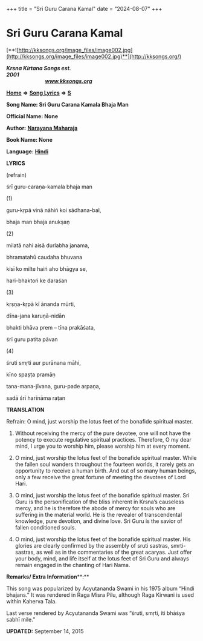 +++
title = "Sri Guru Carana Kamal"
date = "2024-08-07"
+++

# Sri Guru Carana Kamal
[**![http://kksongs.org/image_files/image002.jpg](http://kksongs.org/image_files/image002.jpg)**](http://kksongs.org/)

**_Krsna Kirtana Songs est. 2001_**                                                                                                                                                 **_www.kksongs.org_**

**[Home](http://kksongs.org/)** **⇒** **[Song Lyrics](http://kksongs.org/lyrics.html)** **⇒** **[S](http://kksongs.org/songs/song_s.html)**

**Song Name: Sri Guru Carana Kamala Bhaja Man**

**Official Name: None**

**Author:** [**Narayana Maharaja**](http://kksongs.org/authors/list/narayana.html)

**Book Name: None**

**Language: [Hindi](http://kksongs.org/language/list/hindi.html)**

**LYRICS**

(refrain)

śrī guru-caraṇa-kamala bhaja man

(1)

guru-kṛpā vinā nāhiń koi sādhana-bal,

bhaja man bhaja anukṣaṇ

(2)

milatā nahi aisā durlabha janama,

bhramatahū caudaha bhuvana

kisī ko milte haiń aho bhāgya se,

hari-bhaktoń ke daraśan

(3)

kṛṣṇa-kṛpā kī ānanda mūrti,

dīna-jana karuṇā-nidān

bhakti bhāva prem – tīna prakāśata,

śrī guru patita pāvan

(4)

śruti smṛti aur purānana māhi,

kīno spaṣṭa pramāṇ

tana-mana-jīvana, guru-pade arpaṇa,

sadā śrī harīnāma raṭan

**TRANSLATION**

Refrain: O mind, just worship the lotus feet of the bonafide spiritual master.

1) Without receiving the mercy of the pure devotee, one will not have the potency to execute regulative spiritual practices. Therefore, O my dear mind, I urge you to worship him, please worship him at every moment.

2) O mind, just worship the lotus feet of the bonafide spiritual master. While the fallen soul wanders throughout the fourteen worlds, it rarely gets an opportunity to receive a human birth. And out of so many human beings, only a few receive the great fortune of meeting the devotees of Lord Hari.

3) O mind, just worship the lotus feet of the bonafide spiritual master. Sri Guru is the personification of the bliss inherent in Krsna’s causeless mercy, and he is therefore the abode of mercy for souls who are suffering in the material world. He is the revealer of transcendental knowledge, pure devotion, and divine love. Sri Guru is the savior of fallen conditioned souls.

4) O mind, just worship the lotus feet of the bonafide spiritual master. His glories are clearly confirmed by the assembly of sruti sastras, smrti-sastras, as well as in the commentaries of the great acaryas. Just offer your body, mind, and life itself at the lotus feet of Sri Guru and always remain engaged in the chanting of Hari Nama.

**Remarks/ Extra Information****:**

This song was popularized by Acyutananda Swami in his 1975 album “Hindi bhajans.” It was rendered in Raga Misra Pilu, although Raga Kirwani is used within Kaherva Tala.

Last verse rendered by Acyutananda Swami was “śruti, smṛti, iti bhāśya sabhī mile.”

**UPDATED:** September 14, 2015